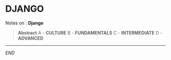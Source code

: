 DJANGO
=======================================================================


Notes on : **Django**


> **Abstract**
> A - **CULTURE**
> B - **FUNDAMENTALS**
> C - **INTERMEDIATE**
> D - **ADVANCED**


***********************************************************************



*END*

